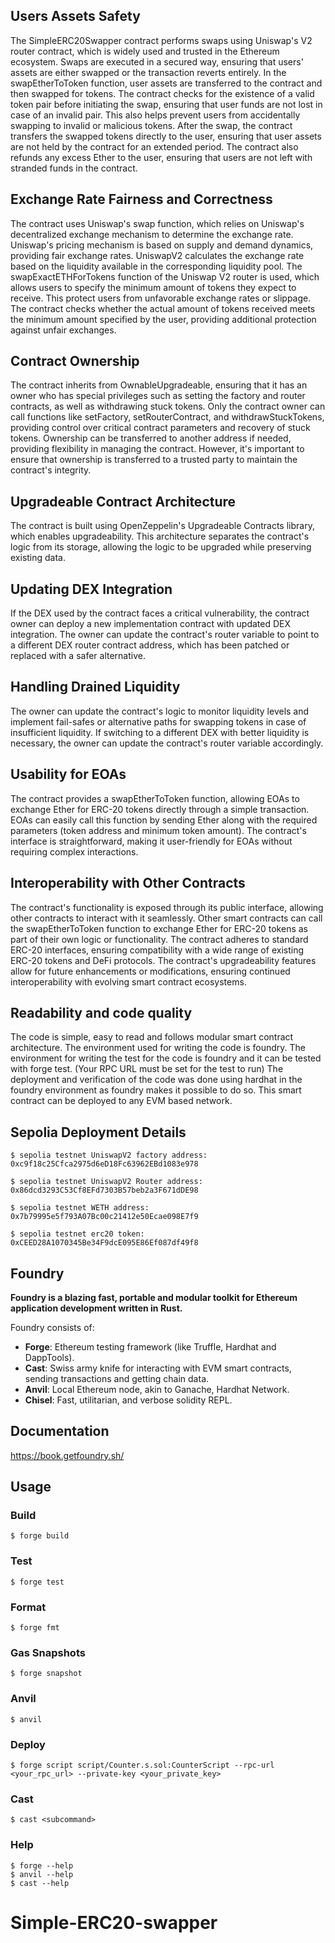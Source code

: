 ## Users Assets Safety

The SimpleERC20Swapper contract performs swaps using Uniswap's V2 router contract, which is widely used and trusted in the Ethereum ecosystem. Swaps are executed in a secured way, ensuring that users' assets are either swapped or the transaction reverts entirely.
In the swapEtherToToken function, user assets are transferred to the contract and then swapped for tokens. The contract checks for the existence of a valid token pair before initiating the swap, ensuring that user funds are not lost in case of an invalid pair. This also helps prevent users from accidentally swapping to invalid or malicious tokens.
After the swap, the contract transfers the swapped tokens directly to the user, ensuring that user assets are not held by the contract for an extended period.
The contract also refunds any excess Ether to the user, ensuring that users are not left with stranded funds in the contract.

## Exchange Rate Fairness and Correctness

The contract uses Uniswap's swap function, which relies on Uniswap's decentralized exchange mechanism to determine the exchange rate. Uniswap's pricing mechanism is based on supply and demand dynamics, providing fair exchange rates.
UniswapV2 calculates the exchange rate based on the liquidity available in the corresponding liquidity pool.
The swapExactETHForTokens function of the Uniswap V2 router is used, which allows users to specify the minimum amount of tokens they expect to receive. This protect users from unfavorable exchange rates or slippage.
The contract checks whether the actual amount of tokens received meets the minimum amount specified by the user, providing additional protection against unfair exchanges.

## Contract Ownership

The contract inherits from OwnableUpgradeable, ensuring that it has an owner who has special privileges such as setting the factory and router contracts, as well as withdrawing stuck tokens. Only the contract owner can call functions like setFactory, setRouterContract, and withdrawStuckTokens, providing control over critical contract parameters and recovery of stuck tokens.
Ownership can be transferred to another address if needed, providing flexibility in managing the contract. However, it's important to ensure that ownership is transferred to a trusted party to maintain the contract's integrity.

## Upgradeable Contract Architecture

The contract is built using OpenZeppelin's Upgradeable Contracts library, which enables upgradeability. This architecture separates the contract's logic from its storage, allowing the logic to be upgraded while preserving existing data.

## Updating DEX Integration

If the DEX used by the contract faces a critical vulnerability, the contract owner can deploy a new implementation contract with updated DEX integration.
The owner can update the contract's router variable to point to a different DEX router contract address, which has been patched or replaced with a safer alternative.

## Handling Drained Liquidity

The owner can update the contract's logic to monitor liquidity levels and implement fail-safes or alternative paths for swapping tokens in case of insufficient liquidity.
If switching to a different DEX with better liquidity is necessary, the owner can update the contract's router variable accordingly.

## Usability for EOAs

The contract provides a swapEtherToToken function, allowing EOAs to exchange Ether for ERC-20 tokens directly through a simple transaction.
EOAs can easily call this function by sending Ether along with the required parameters (token address and minimum token amount).
The contract's interface is straightforward, making it user-friendly for EOAs without requiring complex interactions.

## Interoperability with Other Contracts

The contract's functionality is exposed through its public interface, allowing other contracts to interact with it seamlessly.
Other smart contracts can call the swapEtherToToken function to exchange Ether for ERC-20 tokens as part of their own logic or functionality.
The contract adheres to standard ERC-20 interfaces, ensuring compatibility with a wide range of existing ERC-20 tokens and DeFi protocols.
The contract's upgradeability features allow for future enhancements or modifications, ensuring continued interoperability with evolving smart contract ecosystems.

## Readability and code quality
The code is simple, easy to read and follows modular smart contract architecture. 
The environment used for writing the code is foundry. The environment for writing the test for the code is foundry and it can be tested with forge test. (Your RPC URL must be set for the test to run)
The deployment and verification of the code was done using hardhat in the foundry environment as foundry makes it possible to do so.
This smart contract can be deployed to any EVM based network.

## Sepolia Deployment Details

```shell
$ sepolia testnet UniswapV2 factory address: 0xc9f18c25Cfca2975d6eD18Fc63962EBd1083e978
```
```shell
$ sepolia testnet UniswapV2 Router address: 0x86dcd3293C53Cf8EFd7303B57beb2a3F671dDE98
```

```shell
$ sepolia testnet WETH address: 0x7b79995e5f793A07Bc00c21412e50Ecae098E7f9
```

```shell
$ sepolia testnet erc20 token: 0xCEED28A1070345Be34F9dcE095E86Ef087df49f8
```


## Foundry

**Foundry is a blazing fast, portable and modular toolkit for Ethereum application development written in Rust.**

Foundry consists of:

- **Forge**: Ethereum testing framework (like Truffle, Hardhat and DappTools).
- **Cast**: Swiss army knife for interacting with EVM smart contracts, sending transactions and getting chain data.
- **Anvil**: Local Ethereum node, akin to Ganache, Hardhat Network.
- **Chisel**: Fast, utilitarian, and verbose solidity REPL.

## Documentation

https://book.getfoundry.sh/

## Usage

### Build

```shell
$ forge build
```

### Test

```shell
$ forge test
```

### Format

```shell
$ forge fmt
```

### Gas Snapshots

```shell
$ forge snapshot
```

### Anvil

```shell
$ anvil
```

### Deploy

```shell
$ forge script script/Counter.s.sol:CounterScript --rpc-url <your_rpc_url> --private-key <your_private_key>
```

### Cast

```shell
$ cast <subcommand>
```

### Help

```shell
$ forge --help
$ anvil --help
$ cast --help
```
# Simple-ERC20-swapper
